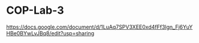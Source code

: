 # COP-Lab-3
https://docs.google.com/document/d/1LuAq7SPV3XEE0xd4fFf3lgn_Fj6YuYHBe0BYwLvJBq8/edit?usp=sharing
